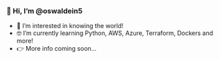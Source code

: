 ### 👋 Hi, I’m @oswaldein5
- 👀 I’m interested in knowing the world!
- 🤓 I’m currently learning Python, AWS, Azure, Terraform, Dockers and more!
- 👉 More info coming soon...
<!---
- 💞️ I’m looking to collaborate on ...
- 📫 How to reach me ...
- 😄 Pronouns: ...
- ⚡ Fun fact: ...


oswaldein5/oswaldein5 is a ✨ special ✨ repository because its `README.md` (this file) appears on your GitHub profile.
You can click the Preview link to take a look at your changes.
--->
